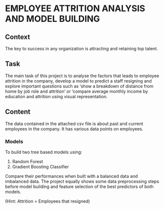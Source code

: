 # EMPLOYEE ATTRITION ANALYSIS AND MODEL BUILDING

## Context
The key to success in any organization is attracting and retaining top talent. 

## Task
The main task of this project is to analyse the factors that leads to employee attrition in the company, develop a model to predict a staff resigning and explore important questions such as ‘show a breakdown of distance from home by job role and attrition’ or ‘compare average monthly income by education and attrition using visual representation.

## Content
The  data contained in the attached csv file is about past and current employees in the company. It has various data points on employees.

### Models
To build two tree based models using:

1. Random Forest
2. Gradient Boosting Classifier

Compare their performances when built with a balanced data and imbalanced data. The project equally shows some data preprocessing steps before model building and feature selection of the best predictors of both models.

(Hint:  Attrition  = Employees that resigned)

